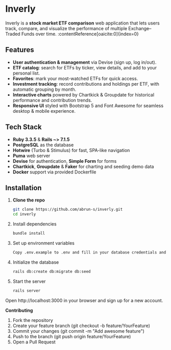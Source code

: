 # Inverly

Inverly is a **stock market ETF comparison** web application that lets users track, compare, and visualize the performance of multiple Exchange–Traded Funds over time. :contentReference[oaicite:0]{index=0}

## Features

- **User authentication & management** via Devise (sign up, log in/out).  
- **ETF catalog**: search for ETFs by ticker, view details, and add to your personal list.
- **Favorites**: mark your most-watched ETFs for quick access.  
- **Investment tracking**: record contributions and holdings per ETF, with automatic grouping by month. 
- **Interactive charts** powered by Chartkick & Groupdate for historical performance and contribution trends.  
- **Responsive UI** styled with Bootstrap 5 and Font Awesome for seamless desktop & mobile experience.

## Tech Stack

- **Ruby 3.3.5** & **Rails ~> 7.1.5**   
- **PostgreSQL** as the database  
- **Hotwire** (Turbo & Stimulus) for fast, SPA-like navigation   
- **Puma** web server  
- **Devise** for authentication, **Simple Form** for forms   
- **Chartkick**, **Groupdate** & **Faker** for charting and seeding demo data   
- **Docker** support via provided Dockerfile

## Installation

1. **Clone the repo**  
   ```bash
   git clone https://github.com/abrun-s/inverly.git
   cd inverly

2. Install dependencies
    ```bash
   bundle install

4. Set up environment variables
    ```bash
    Copy .env.example to .env and fill in your database credentials and any API keys you plan to use.

5. Initialize the database
    ```bash
    rails db:create db:migrate db:seed

6. Start the server
    ```bash
    rails server

Open http://localhost:3000 in your browser and sign up for a new account.

**Contributing**
1. Fork the repository
2. Create your feature branch (git checkout -b feature/YourFeature)
3. Commit your changes (git commit -m "Add awesome feature")
4. Push to the branch (git push origin feature/YourFeature)
5. Open a Pull Request
